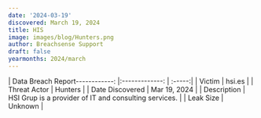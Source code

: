 ```yaml
---
date: '2024-03-19'
discovered: March 19, 2024
title: HIS
image: images/blog/Hunters.png
author: Breachsense Support
draft: false
yearmonths: 2024/march
---
```


| Data Breach Report------------:     |:-------------:    | :-----:|
| Victim      | hsi.es      | 
| Threat Actor      | Hunters      | 
| Date Discovered      | Mar 19, 2024      | 
| Description      | HSI Grup is a provider of IT and consulting services.      | 
| Leak Size      | Unknown      | 

